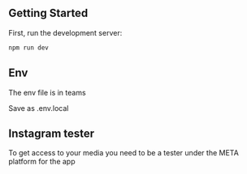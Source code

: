 ## Getting Started

First, run the development server:

```bash
npm run dev
```

## Env

The env file is in teams

Save as .env.local

## Instagram tester

To get access to your media you need to be a tester under the META platform for the app
